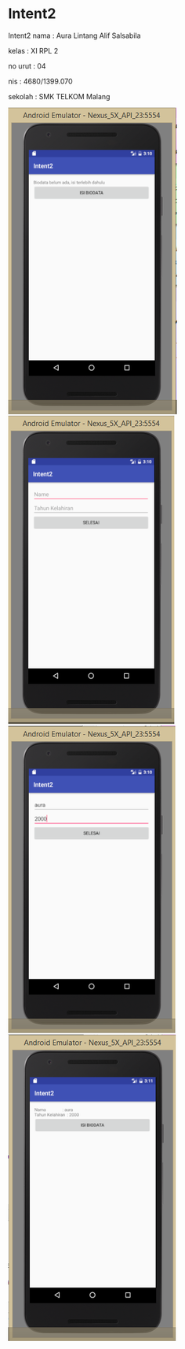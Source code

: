# Intent2
Intent2
nama : Aura Lintang Alif Salsabila

kelas : XI RPL 2

no urut : 04

nis : 4680/1399.070

sekolah : SMK TELKOM Malang


![screenshoot](https://github.com/auralntng/Intent2/blob/master/intenta.PNG?raw=true)
![screenshoot](https://github.com/auralntng/Intent2/blob/master/intentb.PNG?raw=true)
![screenshoot](https://github.com/auralntng/Intent2/blob/master/intentc.PNG?raw=true)
![screenshoot](https://github.com/auralntng/Intent2/blob/master/intentd.PNG?raw=true)
